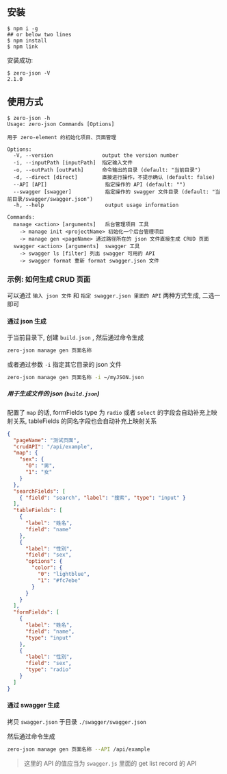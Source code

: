 ## 安装
``` shell
$ npm i -g 
## or below two lines
$ npm install
$ npm link
```

安装成功:
``` shell
$ zero-json -V
2.1.0
```

## 使用方式
``` 
$ zero-json -h
Usage: zero-json Commands [Options]

用于 zero-element 的初始化项目、页面管理

Options:
  -V, --version                output the version number
  -i, --inputPath [inputPath]  指定输入文件
  -o, --outPath [outPath]      命令输出的目录 (default: "当前目录")
  -d, --direct [direct]        直接进行操作，不提示确认 (default: false)
  --API [API]                   指定操作的 API (default: "")
  --swagger [swagger]           指定操作的 swagger 文件目录 (default: "当前目录/swagger/swagger.json")
  -h, --help                    output usage information

Commands:
  manage <action> [arguments]   后台管理项目 工具
    -> manage init <projectName> 初始化一个后台管理项目
    -> manage gen <pageName> 通过路径所在的 json 文件直接生成 CRUD 页面
  swagger <action> [arguments]  swagger 工具
    -> swagger ls [filter] 列出 swagger 可用的 API
    -> swagger format 重新 format swagger.json 文件
```

### 示例: 如何生成 CRUD 页面

可以通过 `输入 json 文件` 和 `指定 swagger.json 里面的 API` 两种方式生成, 二选一即可

#### 通过 json 生成

于当前目录下, 创建 `build.json` , 然后通过命令生成

``` bash
zero-json manage gen 页面名称
```

或者通过参数 `-i` 指定其它目录的 json 文件

``` bash
zero-json manage gen 页面名称 -i ~/myJSON.json
```

##### 用于生成文件的 json (`build.json`)

配置了 `map` 的话, formFields type 为 `radio` 或者 `select` 的字段会自动补充上映射关系, tableFields 的同名字段也会自动补充上映射关系

``` json
{
  "pageName": "测试页面",
  "crudAPI": "/api/example",
  "map": {
    "sex": {
      "0": "男",
      "1": "女"
    }
  },
  "searchFields": [
    { "field": "search", "label": "搜索", "type": "input" }
  ],
  "tableFields": [
    {
      "label": "姓名",
      "field": "name"
    },
    {
      "label": "性别",
      "field": "sex",
      "options": {
        "color": {
          "0": "lightblue",
          "1": "#fc7ebe"
        }
      }
    }
  ],
  "formFields": [
    {
      "label": "姓名",
      "field": "name",
      "type": "input"
    },
    {
      "label": "性别",
      "field": "sex",
      "type": "radio"
    }
  ]
}
```

#### 通过 swagger 生成

拷贝 `swagger.json` 于目录 `./swagger/swagger.json` 

然后通过命令生成

``` bash
zero-json manage gen 页面名称 --API /api/example
```

> 这里的 API 的值应当为 `swagger.js` 里面的 get list record 的 API
